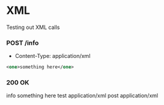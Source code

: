 # XML

Testing out XML calls

### POST /info

* Content-Type: application/xml

```xml
<one>something here</one>
```

### 200 OK

<?xml version="1.0" encoding="UTF-8"?>
<hash>
  <params>
    <action>info</action>
    <one>something here</one>
    <controller>test</controller>
  </params>
  <format>application/xml</format>
  <method type="symbol">post</method>
  <headers>
    <Authorization nil="true"></Authorization>
    <Content-Type>application/xml</Content-Type>
    <Accept nil="true"></Accept>
  </headers>
</hash>